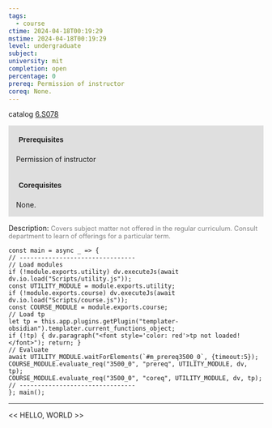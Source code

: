 ```yaml
---
tags:
  - course
ctime: 2024-04-18T00:19:29
mstime: 2024-04-18T00:19:29
level: undergraduate
subject: 
university: mit
completion: open
percentage: 0
prereq: Permission of instructor
coreq: None.
---
```


catalog [6.S078](http://student.mit.edu/catalog/m6e.html#6.S078)

<span style="display: block; padding: 15px; background-color: rgb(100, 100, 100, 0.2);"><font id="m_prereq3500_0" style="display: block; font-family: Arial, sans-serif; font-weight: bold; padding: 5px">Prerequisites</font><br><span id="prereq3500_0">Permission of instructor</span></span>
<span style="display: block; padding: 15px; background-color: rgb(100, 100, 100, 0.2);"><font id="m_coreq3500_0" style="display: block; font-family: Arial, sans-serif; font-weight: bold; padding: 5px">Corequisites</font><br><span id="coreq3500_0">None.</span></span>

<font style="">Description:</font>
<font style="color: grey; font-size: 0.8rem;">Covers subject matter not offered in the regular curriculum. Consult department to learn of offerings for a particular term.</font>

```dataviewjs
const main = async _ => {
// --------------------------------
// Load modules
if (!module.exports.utility) dv.executeJs(await dv.io.load("Scripts/utility.js"));
const UTILITY_MODULE = module.exports.utility;
if (!module.exports.course) dv.executeJs(await dv.io.load("Scripts/course.js"));
const COURSE_MODULE = module.exports.course;
// Load tp
let tp = this.app.plugins.getPlugin("templater-obsidian").templater.current_functions_object;
if (!tp) { dv.paragraph("<font style='color: red'>tp not loaded!</font>"); return; }
// Evaluate
await UTILITY_MODULE.waitForElements(`#m_prereq3500_0`, {timeout:5});
COURSE_MODULE.evaluate_req("3500_0", "prereq", UTILITY_MODULE, dv, tp);
COURSE_MODULE.evaluate_req("3500_0", "coreq", UTILITY_MODULE, dv, tp);
// --------------------------------
}; main();
```

---

<< HELLO, WORLD >>
